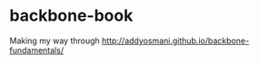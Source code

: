 backbone-book
=============

Making my way through http://addyosmani.github.io/backbone-fundamentals/
